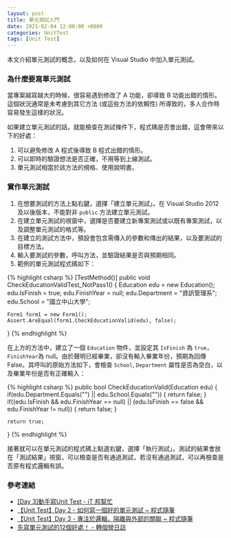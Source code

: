 ```yaml
---
layout: post
title: 單元測試入門
date: 2021-02-04 12:00:00 +0800
categories: UnitTest
tags: [Unit Test]
--- 
```


本文介紹單元測試的概念，以及如何在 Visual Studio 中加入單元測試。

### 為什麼要寫單元測試

當專案越寫越大的時候，很容易遇到修改了 A 功能，卻導致 B 功能出錯的情形。這個狀況通常是未考慮到其它方法 (或這些方法的依賴性) 所導致的，多人合作時容易發生這樣的狀況。

如果建立單元測試的話，就能檢查在測試條件下，程式碼是否會出錯，這會帶來以下的好處：

1. 可以避免修改 A 程式後導致 B 程式出錯的情形。
2. 可以即時的驗證想法是否正確，不用等到上線測試。
3. 單元測試相當於該方法的規格、使用說明書。

### 實作單元測試

1. 在想要測試的方法上點右鍵，選擇「建立單元測試」。在 Visual Studio 2012 及以後版本，不能對非 `public` 方法建立單元測試。
2. 在建立單元測試的視窗中，選擇是否要建立新專案測試或以既有專案測試，以及調整單元測試的格式等。
3. 在建立的測試方法中，預設會包含需傳入的參數和傳出的結果，以及要測試的目標方法。
4. 輸入要測試的參數，呼叫方法，並驗證結果是否與預期相同。
5. 範例的單元測試程式碼如下：

{% highlight csharp %}
[TestMethod()]
public void CheckEducationValidTest_NotPass1()
{
    Education edu = new Education();
    edu.IsFinish = true;
    edu.FinishYear = null;
    edu.Department = "資訊管理系";
    edu.School = "國立中山大學";

    Form1 form1 = new Form1();
    Assert.AreEqual(form1.CheckEducationValid(edu), false);
}
{% endhighlight %}

在上方的方法中，建立了一個 `Education` 物件，並設定其 `IsFinish` 為 `true`，`FinishYear`為 null。由於聲明已經畢業，卻沒有輸入畢業年份，預期為回傳 False。其呼叫的原始方法如下，會檢查 `School`, `Department` 屬性是否為空白，以及畢業年份是否有正確輸入：

{% highlight csharp %}
public bool CheckEducationValid(Education edu)
{
    if(edu.Department.Equals("") || edu.School.Equals(""))
    {
        return false;
    }
    if((edu.IsFinish && edu.FinishYear == null) || (edu.IsFinish == false && edu.FinishYear != null))
    {
        return false;
    }

    return true;
}
{% endhighlight %}

接著就可以在單元測試的程式碼上點選右鍵，選擇「執行測試」。測試的結果會放在「測試結果」視窗，可以檢查是否有通過測試，若沒有通過測試，可以再檢查是否原有程式邏輯有誤。

### 參考連結

- [[Day 3]動手寫Unit Test - iT 邦幫忙](https://ithelp.ithome.com.tw/articles/10102643)
- [【Unit Test】Day 2 - 如何寫一個好的單元測試 ~ 程式隨筆](https://toyo0103.blogspot.com/2017/04/unit-testday-2.html)
- [【Unit Test】Day 3 - 專注於邏輯，隔離與外部的關聯 ~ 程式隨筆](https://toyo0103.blogspot.com/2017/04/unit-testday-3.html)
- [先寫單元測試的12個好處！ - 轉個彎日誌](https://blog.turn.tw/?p=2821)